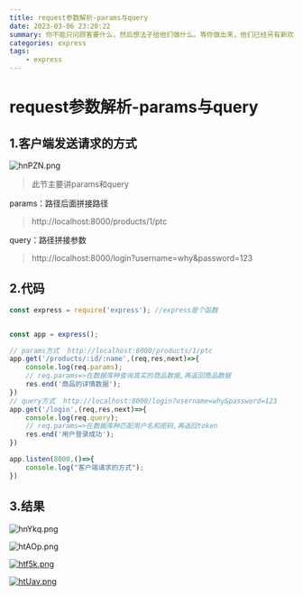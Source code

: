 ```yaml
---
title: request参数解析-params与query
date: 2023-03-06 23:20:22
summary: 你不能只问顾客要什么，然后想法子给他们做什么。等你做出来，他们已经另有新欢了。
categories: express
tags:
	- express
---
```


# request参数解析-params与query

## 1.客户端发送请求的方式

![hnPZN.png](https://i.328888.xyz/2023/03/06/hnPZN.png)

> 此节主要讲params和query

params：路径后面拼接路径

> http://localhost:8000/products/1/ptc

query：路径拼接参数

> http://localhost:8000/login?username=why&password=123

## 2.代码

```js
const express = require('express'); //express是个函数


const app = express();

// params方式  http://localhost:8000/products/1/ptc
app.get('/products/:id/:name',(req,res,next)=>{
    console.log(req.params);
    // req.params=>在数据库种查询真实的商品数据,再返回商品数据
    res.end('商品的详情数据');
})
// query方式  http://localhost:8000/login?username=why&password=123
app.get('/login',(req,res,next)=>{
    console.log(req.query);
    // req.params=>在数据库种匹配用户名和密码,再返回token
    res.end('用户登录成功');
})

app.listen(8000,()=>{
    console.log("客户端请求的方式");
})
```

## 3.结果

![hnYkq.png](https://i.328888.xyz/2023/03/06/hnYkq.png)

![htAOp.png](https://i.328888.xyz/2023/03/06/htAOp.png)

[![htf5k.png](https://i.328888.xyz/2023/03/06/htf5k.png)](https://imgloc.com/i/htf5k)

[![htUav.png](https://i.328888.xyz/2023/03/06/htUav.png)](https://imgloc.com/i/htUav)
